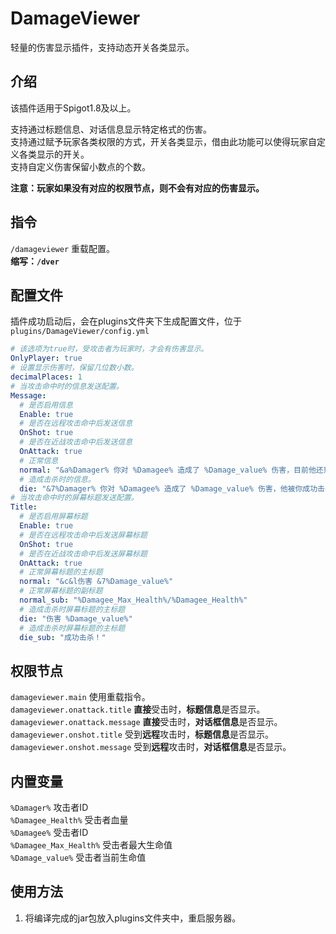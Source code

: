 # DamageViewer
轻量的伤害显示插件，支持动态开关各类显示。

## 介绍
该插件适用于Spigot1.8及以上。  

支持通过标题信息、对话信息显示特定格式的伤害。  
支持通过赋予玩家各类权限的方式，开关各类显示，借由此功能可以使得玩家自定义各类显示的开关。  
支持自定义伤害保留小数点的个数。

**注意：玩家如果没有对应的权限节点，则不会有对应的伤害显示。**
## 指令
`/damageviewer` 重载配置。  
**缩写：`/dver`**

## 配置文件
插件成功启动后，会在plugins文件夹下生成配置文件，位于 `plugins/DamageViewer/config.yml`  

```yaml
# 该选项为true时，受攻击者为玩家时，才会有伤害显示。
OnlyPlayer: true
# 设置显示伤害时，保留几位数小数。
decimalPlaces: 1
# 当攻击命中时的信息发送配置。
Message:
  # 是否启用信息
  Enable: true
  # 是否在远程攻击命中后发送信息
  OnShot: true
  # 是否在近战攻击命中后发送信息
  OnAttack: true
  # 正常信息
  normal: "&a%Damager% 你对 %Damagee% 造成了 %Damage_value% 伤害，目前他还剩 %Damagee_Max_Health%/%Damagee_Health% 滴血"
  # 造成击杀时的信息。
  die: "&7%Damager% 你对 %Damagee% 造成了 %Damage_value% 伤害，他被你成功击杀了！"
# 当攻击命中时的屏幕标题发送配置。
Title:
  # 是否启用屏幕标题
  Enable: true
  # 是否在远程攻击命中后发送屏幕标题
  OnShot: true
  # 是否在近战攻击命中后发送屏幕标题
  OnAttack: true
  # 正常屏幕标题的主标题
  normal: "&c&l伤害 &7%Damage_value%"
  # 正常屏幕标题的副标题
  normal_sub: "%Damagee_Max_Health%/%Damagee_Health%"
  # 造成击杀时屏幕标题的主标题
  die: "伤害 %Damage_value%"
  # 造成击杀时屏幕标题的主标题
  die_sub: "成功击杀！"
```

## 权限节点
`damageviewer.main` 使用重载指令。  
`damageviewer.onattack.title` **直接**受击时，**标题信息**是否显示。  
`damageviewer.onattack.message` **直接**受击时，**对话框信息**是否显示。  
`damageviewer.onshot.title` 受到**远程**攻击时，**标题信息**是否显示。  
`damageviewer.onshot.message` 受到**远程**攻击时，**对话框信息**是否显示。  

## 内置变量
`%Damager%` 攻击者ID  
`%Damagee_Health%` 受击者血量  
`%Damagee%` 受击者ID  
`%Damagee_Max_Health%` 受击者最大生命值  
`%Damage_value%` 受击者当前生命值

## 使用方法
1. 将编译完成的jar包放入plugins文件夹中，重启服务器。
